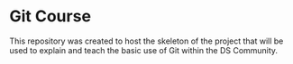 # Git Course

This repository was created to host the skeleton of the project that will be used to explain and teach the basic use of Git within the DS Community.